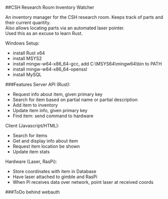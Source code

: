 ##CSH Research Room Inventory Watcher

An inventory manager for the CSH research room. Keeps track of parts and their current quantity.  
Also allows locating parts via an automated laser pointer.  
Used this as an excuse to learn Rust.  

Windows Setup:  
 * install Rust x64
 * install MSYS2
  * install mingw-w64-x86_64-gcc, add C:\MSYS64\mingw64\bin to PATH
  * install mingw-w64-x86_64-openssl
 * install MySQL
 
###Features
Server API (Rust):
 * Request info about item, given primary key
 * Search for item based on partial name or partial description 
 * Add item to inventory
 * Update item info, given primary key
 * Find item: send command to hardware
 
Client (Javascript/HTML):
 * Search for items
 * Get and display info about item 
 * Request item location be shown
 * Update item stats
 
Hardware (Laser, RasPi):
 * Store coordinates with item in Database
 * Have laser attached to gimble and RasPi
 * When Pi receives data over network, point laser at received coords
 
###ToDo 
behind webauth  